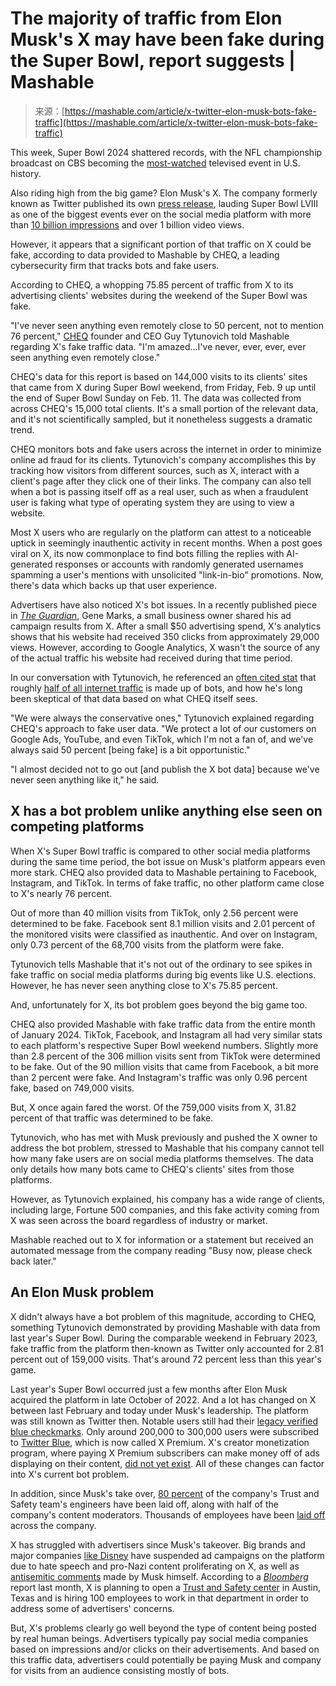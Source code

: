 <!--yml
category: 未分类
date: 2024-05-27 14:54:37
-->

# The majority of traffic from Elon Musk's X may have been fake during the Super Bowl, report suggests | Mashable

> 来源：[https://mashable.com/article/x-twitter-elon-musk-bots-fake-traffic](https://mashable.com/article/x-twitter-elon-musk-bots-fake-traffic)

This week, Super Bowl 2024 shattered records, with the NFL championship broadcast on CBS becoming the [most-watched](https://www.cbssports.com/nfl/news/cbs-sports-super-bowl-lviii-broadcast-is-most-watched-telecast-in-history-123-4-million-tune-in/ "(opens in a new window)") televised event in U.S. history.

Also riding high from the big game? Elon Musk's X. The company formerly known as Twitter published its own [press release](https://business.x.com/en/blog/super-bowl-lviii-smashes-records-on-x.html "(opens in a new window)"), lauding Super Bowl LVIII as one of the biggest events ever on the social media platform with more than [10 billion impressions](https://twitter.com/XBusiness/status/1757428067482415518 "(opens in a new window)") and over 1 billion video views.

However, it appears that a significant portion of that traffic on X could be fake, according to data provided to Mashable by CHEQ, a leading cybersecurity firm that tracks bots and fake users.

According to CHEQ, a whopping 75.85 percent of traffic from X to its advertising clients' websites during the weekend of the Super Bowl was fake.

"I've never seen anything even remotely close to 50 percent, not to mention 76 percent," [CHEQ](https://cheq.ai/ "(opens in a new window)") founder and CEO Guy Tytunovich told Mashable regarding X's fake traffic data. "I'm amazed…I've never, ever, ever, ever seen anything even remotely close."

CHEQ's data for this report is based on 144,000 visits to its clients' sites that came from X during Super Bowl weekend, from Friday, Feb. 9 up until the end of Super Bowl Sunday on Feb. 11\. The data was collected from across CHEQ's 15,000 total clients. It's a small portion of the relevant data, and it's not scientifically sampled, but it nonetheless suggests a dramatic trend.

CHEQ monitors bots and fake users across the internet in order to minimize online ad fraud for its clients. Tytunovich's company accomplishes this by tracking how visitors from different sources, such as X, interact with a client's page after they click one of their links. The company can also tell when a bot is passing itself off as a real user, such as when a fraudulent user is faking what type of operating system they are using to view a website.

Most X users who are regularly on the platform can attest to a noticeable uptick in seemingly inauthentic activity in recent months. When a post goes viral on X, its now commonplace to find bots filling the replies with AI-generated responses or accounts with randomly generated usernames spamming a user's mentions with unsolicited "link-in-bio" promotions. Now, there's data which backs up that user experience.

Advertisers have also noticed X's bot issues. In a recently published piece in [*The Guardian*](https://www.theguardian.com/business/2024/feb/15/x-paid-post-promotion-advertising "(opens in a new window)"), Gene Marks, a small business owner shared his ad campaign results from X. After a small $50 advertising spend, X's analytics shows that his website had received 350 clicks from approximately 29,000 views. However, according to Google Analytics, X wasn't the source of any of the actual traffic his website had received during that time period.

In our conversation with Tytunovich, he referenced an [often cited stat](https://mashable.com/article/report-claims-half-facebook-maus-fake) that roughly [half of all internet traffic](https://securitytoday.com/articles/2023/05/17/report-47-percent-of-internet-traffic-is-from-bots.aspx "(opens in a new window)") is made up of bots, and how he's long been skeptical of that data based on what CHEQ itself sees.

"We were always the conservative ones," Tytunovich explained regarding CHEQ's approach to fake user data. "We protect a lot of our customers on Google Ads, YouTube, and even TikTok, which I'm not a fan of, and we've always said 50 percent [being fake] is a bit opportunistic."

"I almost decided not to go out [and publish the X bot data] because we've never seen anything like it," he said.

## **X has a bot problem unlike anything else seen on competing platforms**

When X's Super Bowl traffic is compared to other social media platforms during the same time period, the bot issue on Musk's platform appears even more stark. CHEQ also provided data to Mashable pertaining to Facebook, Instagram, and TikTok. In terms of fake traffic, no other platform came close to X's nearly 76 percent. 

Out of more than 40 million visits from TikTok, only 2.56 percent were determined to be fake. Facebook sent 8.1 million visits and 2.01 percent of the monitored visits were classified as inauthentic. And over on Instagram, only 0.73 percent of the 68,700 visits from the platform were fake.

Tytunovich tells Mashable that it's not out of the ordinary to see spikes in fake traffic on social media platforms during big events like U.S. elections. However, he has never seen anything close to X's 75.85 percent.

And, unfortunately for X, its bot problem goes beyond the big game too.

CHEQ also provided Mashable with fake traffic data from the entire month of January 2024\. TikTok, Facebook, and Instagram all had very similar stats to each platform's respective Super Bowl weekend numbers. Slightly more than 2.8 percent of the 306 million visits sent from TikTok were determined to be fake. Out of the 90 million visits that came from Facebook, a bit more than 2 percent were fake. And Instagram's traffic was only 0.96 percent fake, based on 749,000 visits.

But, X once again fared the worst. Of the 759,000 visits from X, 31.82 percent of that traffic was determined to be fake.

Tytunovich, who has met with Musk previously and pushed the X owner to address the bot problem, stressed to Mashable that his company cannot tell how many fake users are on social media platforms themselves. The data only details how many bots came to CHEQ's clients' sites from those platforms. 

However, as Tytunovich explained, his company has a wide range of clients, including large, Fortune 500 companies, and this fake activity coming from X was seen across the board regardless of industry or market.

Mashable reached out to X for information or a statement but received an automated message from the company reading "Busy now, please check back later."

## **An Elon Musk problem**

X didn't always have a bot problem of this magnitude, according to CHEQ, something Tytunovich demonstrated by providing Mashable with data from last year's Super Bowl. During the comparable weekend in February 2023, fake traffic from the platform then-known as Twitter only accounted for 2.81 percent out of 159,000 visits. That's around 72 percent less than this year's game.

Last year's Super Bowl occurred just a few months after Elon Musk acquired the platform in late October of 2022\. And a lot has changed on X between last February and today under Musk's leadership. The platform was still known as Twitter then. Notable users still had their [legacy verified blue checkmarks](https://mashable.com/article/twitter-blue-check-verified-removal-internet-reactions). Only around 200,000 to 300,000 users were subscribed to [Twitter Blue](https://mashable.com/article/twitter-blue-subscriptions-lower), which is now called X Premium. X's creator monetization program, where paying X Premium subscribers can make money off of ads displaying on their content, [did not yet exist](https://mashable.com/article/twitter-x-creator-fund-ad-revenue-sharing). All of these changes can factor into X's current bot problem.

In addition, since Musk's take over, [80 percent](https://www.forbes.com/sites/thomasbrewster/2024/01/10/elon-musk-fired-80-per-cent-of-twitter-x-engineers-working-on-trust-and-safety/?sh=78cf52a779b3 "(opens in a new window)") of the company's Trust and Safety team's engineers have been laid off, along with half of the company's content moderators. Thousands of employees have been [laid off](https://www.cnn.com/2023/04/12/tech/elon-musk-bbc-interview-twitter-intl-hnk/index.html "(opens in a new window)") across the company.

X has struggled with advertisers since Musk's takeover. Big brands and major companies [like Disney](https://mashable.com/article/elon-musk-twitter-x-advertisers-fk-yourselves) have suspended ad campaigns on the platform due to hate speech and pro-Nazi content proliferating on X, as well as [antisemitic comments](https://mashable.com/article/apple-suspends-x-twitter-advertising-elon-musk-antisemitic-conspiracy) made by Musk himself. According to a [*Bloomberg*](https://www.bloomberg.com/news/articles/2024-01-27/musk-s-x-pledges-100-person-office-in-texas-to-police-content "(opens in a new window)") report last month, X is planning to open a [Trust and Safety center](https://mashable.com/article/x-twitter-hiring-content-moderators-trust-and-safety-center-austin) in Austin, Texas and is hiring 100 employees to work in that department in order to address some of advertisers' concerns.

But, X's problems clearly go well beyond the type of content being posted by real human beings. Advertisers typically pay social media companies based on impressions and/or clicks on their advertisements. And based on this traffic data, advertisers could potentially be paying Musk and company for visits from an audience consisting mostly of bots.